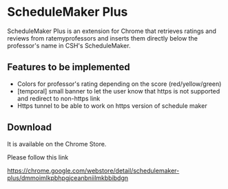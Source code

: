 # ScheduleMaker Plus

ScheduleMaker Plus is an extension for Chrome that retrieves ratings and reviews from ratemyprofessors and inserts them directly below the professor's name in CSH's ScheduleMaker.

## Features to be implemented

* Colors for professor's rating depending on the score (red/yellow/green)
* [temporal] small banner to let the user know that https is not supported and redirect to non-https link
* Https tunnel to be able to work on https version of schedule maker

## Download

It is available on the Chrome Store.

Please follow this link 

https://chrome.google.com/webstore/detail/schedulemaker-plus/dmmoimlkpbhpgjceanbniilmkbbibdgn
